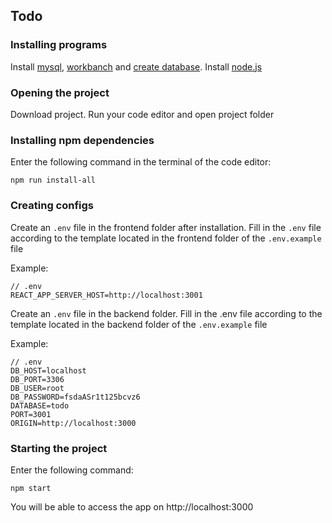 ## Todo

### Installing programs

Install [mysql](https://dev.mysql.com/doc/refman/8.0/en/installing.html),
[workbanch](https://docs.oracle.com/cd/E19078-01/mysql/mysql-workbench/wb-installing.html)
and [create database](https://docs.oracle.com/cd/E19078-01/mysql/mysql-workbench/wb-getting-started-tutorial.html).
Install [node.js](https://nodejs.org/en/download/)

### Opening the project

Download project. Run your code editor and open project folder

### Installing npm dependencies


Enter the following command in the terminal of the code editor:
```
npm run install-all
```
### Creating configs


Create an `.env` file in the frontend folder after installation.
Fill in the `.env` file according to the template located in the frontend folder of the `.env.example` file

Example:
```
// .env
REACT_APP_SERVER_HOST=http://localhost:3001
```

Create an `.env` file in the backend folder.
Fill in the .env file according to the template located in the backend folder of the `.env.example` file

Example:
```
// .env
DB_HOST=localhost
DB_PORT=3306
DB_USER=root
DB_PASSWORD=fsdaASr1t125bcvz6
DATABASE=todo
PORT=3001
ORIGIN=http://localhost:3000
```

### Starting the project

Enter the following command:
```
npm start
```

You will be able to access the app on http://localhost:3000